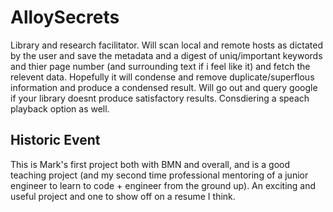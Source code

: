 # AlloySecrets
Library and research facilitator. Will scan local and remote hosts as dictated by the user and save the metadata and a digest of uniq/important keywords and thier page number (and surrounding text if i feel like it) and fetch the relevent data. Hopefully it will condense and remove duplicate/superflous information and produce a condensed result. Will go out and query google if your library doesnt produce satisfactory results. Consdiering a speach playback option as well.

## Historic Event
This is Mark's first project both with BMN and overall, and is a good teaching project (and my second time professional mentoring of a junior engineer to learn to code + engineer from the ground up). An exciting and useful project and one to show off on a resume I think.
